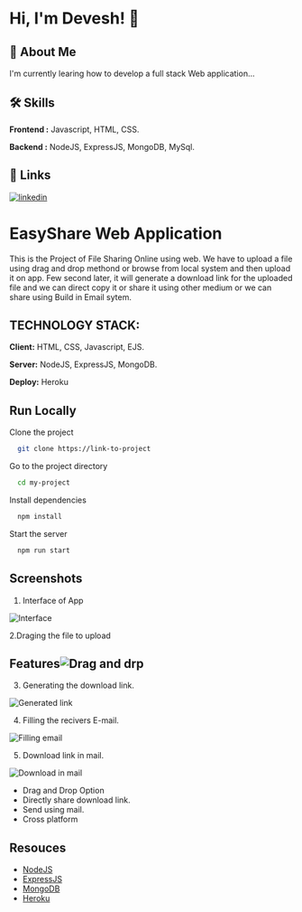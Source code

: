 # Hi, I'm Devesh! 👋
## 🚀 About Me
I'm currently learing how to develop a full stack Web application...

## 🛠 Skills
**Frontend :** Javascript, HTML, CSS.


**Backend :** NodeJS, ExpressJS, MongoDB, MySql.


## 🔗 Links
[![linkedin](https://img.shields.io/badge/linkedin-0A66C2?style=for-the-badge&logo=linkedin&logoColor=white)](https://www.linkedin.com/in/deveshkashyap4800/)



# EasyShare Web Application

This is the Project of File Sharing Online using web. We have to upload a file using drag and drop methond or browse from local system and then upload it on app.
Few second later, it will generate a download link for the uploaded file and we can direct copy it or share it using other medium or we can share using Build in Email sytem.


## TECHNOLOGY STACK:

**Client:** HTML, CSS, Javascript, EJS.

**Server:** NodeJS, ExpressJS, MongoDB.

**Deploy:** Heroku


## Run Locally

Clone the project

```bash
  git clone https://link-to-project
```

Go to the project directory

```bash
  cd my-project
```

Install dependencies

```bash
  npm install
```

Start the server

```bash
  npm run start
```

## Screenshots
1. Interface of App

![Interface](https://user-images.githubusercontent.com/62659072/177274854-18f69c7a-f1c8-405d-96c4-97a81ceb9470.png)

2.Draging the file to upload

## Features![Drag and drp](https://user-images.githubusercontent.com/62659072/177274980-88447996-3218-4cf4-b4c9-679198fd9f33.png)

3. Generating the download link.

![Generated link](https://user-images.githubusercontent.com/62659072/177275069-b341b709-7b10-4524-b172-0551715d9571.png)

4. Filling the recivers E-mail.

![Filling email](https://user-images.githubusercontent.com/62659072/177275199-bdf5c8d3-91d4-45ea-8e75-c26c9c06b62e.png)

5. Download link in mail.

![Download in mail](https://user-images.githubusercontent.com/62659072/177275295-972f3e01-c637-4db9-b80e-dcaa5bbda5c5.png)


- Drag and Drop Option
- Directly share download link.
- Send using mail.
- Cross platform


## Resouces

 - [NodeJS]( https://nodejs.org/api/http.html/)
 - [ExpressJS](https://expressjs.com/en/starter/installing.html)
 - [MongoDB](https://www.mongodb.com/docs/atlas/?_ga=2.176879013.1033533206.1657002431-782286925.1657002431)
 - [Heroku]( https://devcenter.heroku.com/categories/reference)

